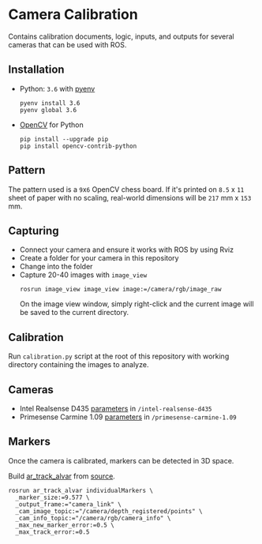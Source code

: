 # Camera Calibration

Contains calibration documents, logic, inputs, and outputs for several cameras that can be used with ROS.

## Installation

+ Python: `3.6` with [pyenv](https://github.com/pyenv/pyenv)
  ```
  pyenv install 3.6
  pyenv global 3.6
  ```
+ [OpenCV](https://pypi.org/project/opencv-python/) for Python
  ```
  pip install --upgrade pip
  pip install opencv-contrib-python
  ```

## Pattern

The pattern used is a `9`x`6` OpenCV chess board.
If it's printed on `8.5` x `11` sheet of paper with no scaling, real-world dimensions will be `217` mm x `153` mm.

## Capturing

- Connect your camera and ensure it works with ROS by using Rviz
- Create a folder for your camera in this repository
- Change into the folder
- Capture 20-40 images with `image_view`
  ```
  rosrun image_view image_view image:=/camera/rgb/image_raw
  ```
  On the image view window, simply right-click and the current image will be saved to the current directory.

## Calibration

Run `calibration.py` script at the root of this repository with working directory containing the images to analyze.

## Cameras

* Intel Realsense D435 [parameters](./intel-realsense-d435/parameters.md) in `/intel-realsense-d435`
* Primesense Carmine 1.09 [parameters](./primesense-carmine-1.09/parameters.md) in `/primesense-carmine-1.09`

## Markers

Once the camera is calibrated, markers can be detected in 3D space.

Build [ar_track_alvar](http://wiki.ros.org/ar_track_alvar) from [source](https://github.com/ros-perception/ar_track_alvar/tree/noetic-devel).

```
rosrun ar_track_alvar individualMarkers \
  _marker_size:=9.577 \
  _output_frame:="camera_link" \
  _cam_image_topic:="/camera/depth_registered/points" \
  _cam_info_topic:="/camera/rgb/camera_info" \
  _max_new_marker_error:=0.5 \
  _max_track_error:=0.5
```
